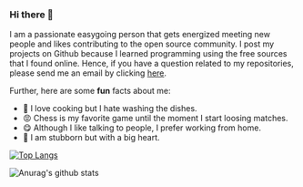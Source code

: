 ### Hi there 👋

I am a passionate easygoing person that gets energized meeting new people and likes contributing to the open source community. I post my projects on Github because I learned programming using the free sources that I found online. Hence, if you have a question related to my repositories, please send me an email by clicking [here](mailto:eness.188@live.de). 

Further, here are some **fun** facts about me:

- :cookie: I love cooking but I hate washing the dishes.
- :rage: Chess is my favorite game until the moment I start loosing matches.
- :yum:	Although I like talking to people, I prefer working from home.
- :blue_heart: I am stubborn but with a big heart.


[![Top Langs](https://github-readme-stats.vercel.app/api/top-langs/?username=KryeKuzhinieri&layout=compact)](https://github.com/anuraghazra/github-readme-stats)

![Anurag's github stats](https://github-readme-stats.vercel.app/api?username=KryeKuzhinieri&hide=contribs,prs) 






